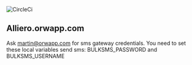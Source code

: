 ![CircleCi](https://circleci.com/gh/stabenfeldt/alliero-orwapp.png?circle-token=33b26842e62a1537d5582f72c7c718eea9a5bfc6)
## Alliero.orwapp.com

Ask martin@orwapp.com for sms gateway credentials. 
You need to set these local variables send sms:
BULKSMS_PASSWORD and BULKSMS_USERNAME
